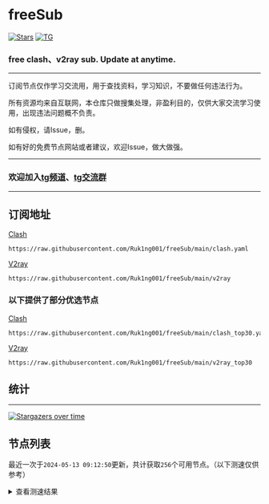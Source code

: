 # freeSub
[![Stars](https://img.shields.io/github/stars/Ruk1ng001/freeSub)](https://github.com/Ruk1ng001/freeSub/stargazers)
[![TG](https://img.shields.io/badge/Telegram-gray?logo=Telegram)](https://t.me/Ruk1ng001)
### free clash、v2ray sub. Update at anytime.

---

订阅节点仅作学习交流用，用于查找资料，学习知识，不要做任何违法行为。

所有资源均来自互联网，本仓库只做搜集处理，非盈利目的，仅供大家交流学习使用，出现违法问题概不负责。

如有侵权，请Issue，删。

如有好的免费节点网站或者建议，欢迎Issue，做大做强。

---

### 欢迎加入[tg频道](https://t.me/Ruk1ng001)、[tg交流群](https://t.me/+-e-b04EE5Cw2NmU1)

---

## 订阅地址
[Clash](https://raw.githubusercontent.com/Ruk1ng001/freeSub/main/clash.yaml)
```
https://raw.githubusercontent.com/Ruk1ng001/freeSub/main/clash.yaml
```
[V2ray](https://raw.githubusercontent.com/Ruk1ng001/freeSub/main/v2ray)
```
https://raw.githubusercontent.com/Ruk1ng001/freeSub/main/v2ray
```
### 以下提供了部分优选节点

[Clash](https://raw.githubusercontent.com/Ruk1ng001/freeSub/main/clash_top30.yaml)
```
https://raw.githubusercontent.com/Ruk1ng001/freeSub/main/clash_top30.yaml
```
[V2ray](https://raw.githubusercontent.com/Ruk1ng001/freeSub/main/v2ray_top30)
```
https://raw.githubusercontent.com/Ruk1ng001/freeSub/main/v2ray_top30
```

## 统计

---

[![Stargazers over time](https://starchart.cc/Ruk1ng001/freeSub.svg)](https://starchart.cc/Ruk1ng001/freeSub)

## 节点列表

最近一次于`2024-05-13 09:12:50`更新，共计获取`256`个可用节点。（以下测速仅供参考）

<details> <summary>查看测速结果</summary>

| 序号 | 节点 | 带宽 | 延迟 |
|:--:|:--:|:--:|:--:|
 | 1 | github.com/Ruk1ng001_1849366068 | 1.63MB/s | 430.00ms |
 | 2 | github.com/Ruk1ng001_1278174278 | 1.56MB/s | 487.00ms |
 | 3 | github.com/Ruk1ng001_2306407879 | 1.54MB/s | 371.00ms |
 | 4 | github.com/Ruk1ng001_2533587589 | 1.51MB/s | 377.00ms |
 | 5 | github.com/Ruk1ng001_2690750277 | 1.51MB/s | 365.00ms |
 | 6 | github.com/Ruk1ng001_1658202397 | 1.48MB/s | 363.00ms |
 | 7 | github.com/Ruk1ng001_628343702 | 1.44MB/s | 372.00ms |
 | 8 | github.com/Ruk1ng001_3286246519 | 1.27MB/s | 405.00ms |
 | 9 | github.com/Ruk1ng001_1125465398 | 1.22MB/s | 406.00ms |
 | 10 | github.com/Ruk1ng001_1708283347 | 1.09MB/s | 490.00ms |
 | 11 | github.com/Ruk1ng001_3417393039 | 1.04MB/s | 606.00ms |
 | 12 | github.com/Ruk1ng001_839126155 | 1.03MB/s | 443.00ms |
 | 13 | github.com/Ruk1ng001_1788757087 | 952.30KB/s | 321.00ms |
 | 14 | github.com/Ruk1ng001_1855538875 | 929.43KB/s | 540.00ms |
 | 15 | github.com/Ruk1ng001_2522122965 | 906.59KB/s | 442.00ms |
 | 16 | github.com/Ruk1ng001_2736780227 | 900.40KB/s | 702.00ms |
 | 17 | github.com/Ruk1ng001_672420405 | 880.35KB/s | 490.00ms |
 | 18 | github.com/Ruk1ng001_3412803857 | 856.39KB/s | 517.00ms |
 | 19 | github.com/Ruk1ng001_2021478874 | 843.83KB/s | 483.00ms |
 | 20 | github.com/Ruk1ng001_2967516307 | 837.82KB/s | 512.00ms |
 | 21 | github.com/Ruk1ng001_1964030541 | 830.58KB/s | 579.00ms |
 | 22 | github.com/Ruk1ng001_3402559863 | 830.54KB/s | 557.00ms |
 | 23 | github.com/Ruk1ng001_536822818 | 809.74KB/s | 599.00ms |
 | 24 | github.com/Ruk1ng001_3664318348 | 790.84KB/s | 977.00ms |
 | 25 | github.com/Ruk1ng001_2493423974 | 787.85KB/s | 784.00ms |
 | 26 | github.com/Ruk1ng001_402196054 | 770.50KB/s | 560.00ms |
 | 27 | github.com/Ruk1ng001_796916901 | 769.73KB/s | 706.00ms |
 | 28 | github.com/Ruk1ng001_777700868 | 760.95KB/s | 321.00ms |
 | 29 | github.com/Ruk1ng001_1233879076 | 760.62KB/s | 701.00ms |
 | 30 | github.com/Ruk1ng001_34491053 | 750.32KB/s | 736.00ms |
 | 31 | github.com/Ruk1ng001_149570347 | 729.50KB/s | 637.00ms |
 | 32 | github.com/Ruk1ng001_1040699339 | 689.79KB/s | 851.00ms |
 | 33 | github.com/Ruk1ng001_549349443 | 687.12KB/s | 904.00ms |
 | 34 | github.com/Ruk1ng001_2245605695 | 678.53KB/s | 557.00ms |
 | 35 | github.com/Ruk1ng001_3934250345 | 672.55KB/s | 629.00ms |
 | 36 | github.com/Ruk1ng001_805306763 | 664.71KB/s | 731.00ms |
 | 37 | github.com/Ruk1ng001_599639625 | 653.47KB/s | 928.00ms |
 | 38 | github.com/Ruk1ng001_4292422048 | 644.83KB/s | 833.00ms |
 | 39 | github.com/Ruk1ng001_708020161 | 640.09KB/s | 831.00ms |
 | 40 | github.com/Ruk1ng001_1238702783 | 634.90KB/s | 980.00ms |
 | 41 | github.com/Ruk1ng001_986862858 | 626.64KB/s | 539.00ms |
 | 42 | github.com/Ruk1ng001_830123966 | 622.80KB/s | 783.00ms |
 | 43 | github.com/Ruk1ng001_3470745775 | 609.44KB/s | 916.00ms |
 | 44 | github.com/Ruk1ng001_4225185103 | 602.66KB/s | 968.00ms |
 | 45 | github.com/Ruk1ng001_3100793083 | 600.41KB/s | 928.00ms |
 | 46 | github.com/Ruk1ng001_3452338559 | 598.36KB/s | 869.00ms |
 | 47 | github.com/Ruk1ng001_1648173862 | 584.22KB/s | 1123.00ms |
 | 48 | github.com/Ruk1ng001_725760519 | 576.54KB/s | 937.00ms |
 | 49 | github.com/Ruk1ng001_1361389903 | 572.83KB/s | 925.00ms |
 | 50 | github.com/Ruk1ng001_3248145375 | 566.98KB/s | 1098.00ms |
 | 51 | github.com/Ruk1ng001_2004102139 | 559.21KB/s | 786.00ms |
 | 52 | github.com/Ruk1ng001_3197405540 | 549.37KB/s | 934.00ms |
 | 53 | github.com/Ruk1ng001_3269662008 | 546.32KB/s | 737.00ms |
 | 54 | github.com/Ruk1ng001_968593481 | 534.91KB/s | 969.00ms |
 | 55 | github.com/Ruk1ng001_1472351678 | 527.83KB/s | 1474.00ms |
 | 56 | github.com/Ruk1ng001_2955529425 | 526.12KB/s | 981.00ms |
 | 57 | github.com/Ruk1ng001_616002301 | 523.47KB/s | 1040.00ms |
 | 58 | github.com/Ruk1ng001_2097715338 | 522.38KB/s | 917.00ms |
 | 59 | github.com/Ruk1ng001_1034331182 | 522.03KB/s | 1496.00ms |
 | 60 | github.com/Ruk1ng001_2628332486 | 520.61KB/s | 1009.00ms |
 | 61 | github.com/Ruk1ng001_3533841452 | 520.54KB/s | 1021.00ms |
 | 62 | github.com/Ruk1ng001_3549260583 | 519.82KB/s | 1514.00ms |
 | 63 | github.com/Ruk1ng001_214573041 | 519.67KB/s | 1038.00ms |
 | 64 | github.com/Ruk1ng001_1989590524 | 518.89KB/s | 1094.00ms |
 | 65 | github.com/Ruk1ng001_2328812085 | 518.83KB/s | 1026.00ms |
 | 66 | github.com/Ruk1ng001_1134698556 | 518.81KB/s | 997.00ms |
 | 67 | github.com/Ruk1ng001_2236065618 | 518.81KB/s | 940.00ms |
 | 68 | github.com/Ruk1ng001_1791431073 | 518.49KB/s | 1003.00ms |
 | 69 | github.com/Ruk1ng001_2128734406 | 518.48KB/s | 1034.00ms |
 | 70 | github.com/Ruk1ng001_4162026696 | 517.93KB/s | 985.00ms |
 | 71 | github.com/Ruk1ng001_3119752696 | 517.72KB/s | 965.00ms |
 | 72 | github.com/Ruk1ng001_2039451658 | 517.31KB/s | 1119.00ms |
 | 73 | github.com/Ruk1ng001_1506213619 | 516.99KB/s | 1013.00ms |
 | 74 | github.com/Ruk1ng001_2665052360 | 515.71KB/s | 1089.00ms |
 | 75 | github.com/Ruk1ng001_1968229234 | 515.63KB/s | 1003.00ms |
 | 76 | github.com/Ruk1ng001_3226335843 | 515.11KB/s | 1038.00ms |
 | 77 | github.com/Ruk1ng001_279744178 | 515.08KB/s | 1059.00ms |
 | 78 | github.com/Ruk1ng001_1581161968 | 514.10KB/s | 1147.00ms |
 | 79 | github.com/Ruk1ng001_1092813103 | 513.81KB/s | 1105.00ms |
 | 80 | github.com/Ruk1ng001_3385656539 | 512.38KB/s | 1471.00ms |
 | 81 | github.com/Ruk1ng001_1363229742 | 511.92KB/s | 1021.00ms |
 | 82 | github.com/Ruk1ng001_1844458633 | 511.68KB/s | 1047.00ms |
 | 83 | github.com/Ruk1ng001_3859934344 | 511.43KB/s | 1075.00ms |
 | 84 | github.com/Ruk1ng001_2243541799 | 508.60KB/s | 1078.00ms |
 | 85 | github.com/Ruk1ng001_1484914018 | 508.34KB/s | 1139.00ms |
 | 86 | github.com/Ruk1ng001_2054894954 | 507.68KB/s | 1509.00ms |
 | 87 | github.com/Ruk1ng001_2842657708 | 504.01KB/s | 1030.00ms |
 | 88 | github.com/Ruk1ng001_4171597704 | 502.79KB/s | 1108.00ms |
 | 89 | github.com/Ruk1ng001_961392496 | 498.92KB/s | 1389.00ms |
 | 90 | github.com/Ruk1ng001_2194615537 | 498.82KB/s | 1569.00ms |
 | 91 | github.com/Ruk1ng001_3290277154 | 498.29KB/s | 1063.00ms |
 | 92 | github.com/Ruk1ng001_1127214938 | 497.57KB/s | 1020.00ms |
 | 93 | github.com/Ruk1ng001_459534470 | 491.92KB/s | 1555.00ms |
 | 94 | github.com/Ruk1ng001_2172465582 | 490.42KB/s | 1556.00ms |
 | 95 | github.com/Ruk1ng001_2986819677 | 490.08KB/s | 1083.00ms |
 | 96 | github.com/Ruk1ng001_1404508037 | 488.32KB/s | 1583.00ms |
 | 97 | github.com/Ruk1ng001_377797143 | 486.84KB/s | 716.00ms |
 | 98 | github.com/Ruk1ng001_1949834308 | 484.52KB/s | 1549.00ms |
 | 99 | github.com/Ruk1ng001_2308501734 | 482.37KB/s | 1539.00ms |
 | 100 | github.com/Ruk1ng001_3969088357 | 475.90KB/s | 1531.00ms |
 | 101 | github.com/Ruk1ng001_2862168499 | 475.74KB/s | 1077.00ms |
 | 102 | github.com/Ruk1ng001_2847066904 | 475.30KB/s | 1610.00ms |
 | 103 | github.com/Ruk1ng001_236879713 | 473.82KB/s | 926.00ms |
 | 104 | github.com/Ruk1ng001_3907987010 | 469.17KB/s | 1200.00ms |
 | 105 | github.com/Ruk1ng001_3782238614 | 463.07KB/s | 1465.00ms |
 | 106 | github.com/Ruk1ng001_2962427332 | 454.66KB/s | 461.00ms |
 | 107 | github.com/Ruk1ng001_2145981711 | 449.48KB/s | 1732.00ms |
 | 108 | github.com/Ruk1ng001_1236950337 | 446.37KB/s | 1497.00ms |
 | 109 | github.com/Ruk1ng001_1132634313 | 440.01KB/s | 1070.00ms |
 | 110 | github.com/Ruk1ng001_3469316866 | 439.59KB/s | 1598.00ms |
 | 111 | github.com/Ruk1ng001_2388744676 | 438.88KB/s | 451.00ms |
 | 112 | github.com/Ruk1ng001_3293006801 | 437.11KB/s | 898.00ms |
 | 113 | github.com/Ruk1ng001_1397889987 | 426.27KB/s | 1902.00ms |
 | 114 | github.com/Ruk1ng001_3617853271 | 425.49KB/s | 1021.00ms |
 | 115 | github.com/Ruk1ng001_3323569273 | 424.48KB/s | 1769.00ms |
 | 116 | github.com/Ruk1ng001_3235715830 | 421.44KB/s | 885.00ms |
 | 117 | github.com/Ruk1ng001_2269129838 | 416.27KB/s | 1573.00ms |
 | 118 | github.com/Ruk1ng001_762803762 | 413.70KB/s | 600.00ms |
 | 119 | github.com/Ruk1ng001_1388672434 | 412.75KB/s | 1859.00ms |
 | 120 | github.com/Ruk1ng001_2679557322 | 412.45KB/s | 1977.00ms |
 | 121 | github.com/Ruk1ng001_4254612172 | 410.73KB/s | 1287.00ms |
 | 122 | github.com/Ruk1ng001_1356209761 | 410.08KB/s | 1698.00ms |
 | 123 | github.com/Ruk1ng001_3499179898 | 409.82KB/s | 1235.00ms |
 | 124 | github.com/Ruk1ng001_1704870201 | 406.72KB/s | 2037.00ms |
 | 125 | github.com/Ruk1ng001_4221750867 | 404.42KB/s | 1229.00ms |
 | 126 | github.com/Ruk1ng001_4202677164 | 403.58KB/s | 1254.00ms |
 | 127 | github.com/Ruk1ng001_321207043 | 403.32KB/s | 1298.00ms |
 | 128 | github.com/Ruk1ng001_3749175554 | 401.54KB/s | 1241.00ms |
 | 129 | github.com/Ruk1ng001_4135834119 | 399.58KB/s | 1308.00ms |
 | 130 | github.com/Ruk1ng001_2885853846 | 399.03KB/s | 2028.00ms |
 | 131 | github.com/Ruk1ng001_1695152293 | 398.91KB/s | 1305.00ms |
 | 132 | github.com/Ruk1ng001_711096051 | 397.84KB/s | 1297.00ms |
 | 133 | github.com/Ruk1ng001_1024834280 | 397.28KB/s | 1272.00ms |
 | 134 | github.com/Ruk1ng001_2538090666 | 394.89KB/s | 1237.00ms |
 | 135 | github.com/Ruk1ng001_2786507262 | 389.26KB/s | 1044.00ms |
 | 136 | github.com/Ruk1ng001_1855943804 | 385.82KB/s | 1885.00ms |
 | 137 | github.com/Ruk1ng001_4002426314 | 385.27KB/s | 1713.00ms |
 | 138 | github.com/Ruk1ng001_3927315096 | 383.80KB/s | 1524.00ms |
 | 139 | github.com/Ruk1ng001_436660577 | 381.14KB/s | 1520.00ms |
 | 140 | github.com/Ruk1ng001_4063309201 | 379.29KB/s | 1635.00ms |
 | 141 | github.com/Ruk1ng001_3387269693 | 378.51KB/s | 1504.00ms |
 | 142 | github.com/Ruk1ng001_3681621484 | 375.88KB/s | 1270.00ms |
 | 143 | github.com/Ruk1ng001_1108544810 | 375.34KB/s | 786.00ms |
 | 144 | github.com/Ruk1ng001_2389018876 | 374.83KB/s | 2087.00ms |
 | 145 | github.com/Ruk1ng001_1903292082 | 372.76KB/s | 893.00ms |
 | 146 | github.com/Ruk1ng001_2997387401 | 372.26KB/s | 1382.00ms |
 | 147 | github.com/Ruk1ng001_2620033493 | 365.12KB/s | 1313.00ms |
 | 148 | github.com/Ruk1ng001_2013146544 | 364.54KB/s | 852.00ms |
 | 149 | github.com/Ruk1ng001_4125802957 | 364.17KB/s | 1231.00ms |
 | 150 | github.com/Ruk1ng001_1676283943 | 362.96KB/s | 1230.00ms |
 | 151 | github.com/Ruk1ng001_1036870570 | 362.62KB/s | 2251.00ms |
 | 152 | github.com/Ruk1ng001_1232719216 | 361.27KB/s | 1247.00ms |
 | 153 | github.com/Ruk1ng001_2617501041 | 358.92KB/s | 1258.00ms |
 | 154 | github.com/Ruk1ng001_1370193001 | 357.88KB/s | 1247.00ms |
 | 155 | github.com/Ruk1ng001_1557395967 | 356.37KB/s | 1339.00ms |
 | 156 | github.com/Ruk1ng001_339647967 | 356.01KB/s | 1269.00ms |
 | 157 | github.com/Ruk1ng001_368365411 | 351.56KB/s | 1599.00ms |
 | 158 | github.com/Ruk1ng001_1302227927 | 351.15KB/s | 1249.00ms |
 | 159 | github.com/Ruk1ng001_4251118299 | 350.94KB/s | 2402.00ms |
 | 160 | github.com/Ruk1ng001_54239677 | 348.16KB/s | 1232.00ms |
 | 161 | github.com/Ruk1ng001_1738846254 | 346.74KB/s | 2319.00ms |
 | 162 | github.com/Ruk1ng001_3970925062 | 345.92KB/s | 1009.00ms |
 | 163 | github.com/Ruk1ng001_1092046360 | 342.87KB/s | 1239.00ms |
 | 164 | github.com/Ruk1ng001_3372547913 | 342.78KB/s | 1239.00ms |
 | 165 | github.com/Ruk1ng001_2193625575 | 341.01KB/s | 2144.00ms |
 | 166 | github.com/Ruk1ng001_342913673 | 340.97KB/s | 1290.00ms |
 | 167 | github.com/Ruk1ng001_3756619769 | 339.36KB/s | 2081.00ms |
 | 168 | github.com/Ruk1ng001_3997140244 | 339.01KB/s | 1227.00ms |
 | 169 | github.com/Ruk1ng001_3844933833 | 337.96KB/s | 632.00ms |
 | 170 | github.com/Ruk1ng001_74991844 | 336.79KB/s | 1196.00ms |
 | 171 | github.com/Ruk1ng001_2725052174 | 336.46KB/s | 796.00ms |
 | 172 | github.com/Ruk1ng001_3889678921 | 335.81KB/s | 1918.00ms |
 | 173 | github.com/Ruk1ng001_3115135129 | 334.29KB/s | 1752.00ms |
 | 174 | github.com/Ruk1ng001_2218194186 | 334.23KB/s | 2040.00ms |
 | 175 | github.com/Ruk1ng001_1993975900 | 332.80KB/s | 1243.00ms |
 | 176 | github.com/Ruk1ng001_2605417371 | 331.76KB/s | 1856.00ms |
 | 177 | github.com/Ruk1ng001_1542644257 | 330.95KB/s | 1287.00ms |
 | 178 | github.com/Ruk1ng001_784932094 | 329.54KB/s | 1221.00ms |
 | 179 | github.com/Ruk1ng001_1694492034 | 328.76KB/s | 1397.00ms |
 | 180 | github.com/Ruk1ng001_3007123315 | 328.51KB/s | 2271.00ms |
 | 181 | github.com/Ruk1ng001_2528650115 | 324.45KB/s | 1792.00ms |
 | 182 | github.com/Ruk1ng001_3622565782 | 321.41KB/s | 1226.00ms |
 | 183 | github.com/Ruk1ng001_2822955067 | 317.78KB/s | 1863.00ms |
 | 184 | github.com/Ruk1ng001_233576226 | 314.35KB/s | 1286.00ms |
 | 185 | github.com/Ruk1ng001_1091569262 | 313.02KB/s | 1246.00ms |
 | 186 | github.com/Ruk1ng001_775476669 | 308.81KB/s | 1799.00ms |
 | 187 | github.com/Ruk1ng001_159625826 | 308.32KB/s | 1631.00ms |
 | 188 | github.com/Ruk1ng001_1308962382 | 308.30KB/s | 1425.00ms |
 | 189 | github.com/Ruk1ng001_1776984608 | 299.78KB/s | 1626.00ms |
 | 190 | github.com/Ruk1ng001_2578079542 | 298.61KB/s | 1678.00ms |
 | 191 | github.com/Ruk1ng001_1422081840 | 298.18KB/s | 1818.00ms |
 | 192 | github.com/Ruk1ng001_1106270083 | 298.09KB/s | 1086.00ms |
 | 193 | github.com/Ruk1ng001_351015876 | 298.04KB/s | 2134.00ms |
 | 194 | github.com/Ruk1ng001_2386156489 | 297.90KB/s | 947.00ms |
 | 195 | github.com/Ruk1ng001_184998897 | 296.18KB/s | 2219.00ms |
 | 196 | github.com/Ruk1ng001_3119109947 | 295.93KB/s | 1600.00ms |
 | 197 | github.com/Ruk1ng001_3418298641 | 293.35KB/s | 1277.00ms |
 | 198 | github.com/Ruk1ng001_1551530121 | 292.10KB/s | 1535.00ms |
 | 199 | github.com/Ruk1ng001_2507663752 | 292.03KB/s | 1142.00ms |
 | 200 | github.com/Ruk1ng001_4293470893 | 290.38KB/s | 1498.00ms |
 | 201 | github.com/Ruk1ng001_1170082256 | 290.07KB/s | 1739.00ms |
 | 202 | github.com/Ruk1ng001_1159366513 | 286.07KB/s | 1586.00ms |
 | 203 | github.com/Ruk1ng001_286035895 | 285.59KB/s | 2156.00ms |
 | 204 | github.com/Ruk1ng001_3835159238 | 280.53KB/s | 2239.00ms |
 | 205 | github.com/Ruk1ng001_3319258598 | 279.43KB/s | 1054.00ms |
 | 206 | github.com/Ruk1ng001_3362580199 | 271.54KB/s | 432.00ms |
 | 207 | github.com/Ruk1ng001_3607103000 | 271.38KB/s | 1579.00ms |
 | 208 | github.com/Ruk1ng001_2012305681 | 270.84KB/s | 2405.00ms |
 | 209 | github.com/Ruk1ng001_1295306959 | 270.83KB/s | 2152.00ms |
 | 210 | github.com/Ruk1ng001_3238507946 | 269.05KB/s | 1344.00ms |
 | 211 | github.com/Ruk1ng001_3744005356 | 268.68KB/s | 1226.00ms |
 | 212 | github.com/Ruk1ng001_404815326 | 266.61KB/s | 568.00ms |
 | 213 | github.com/Ruk1ng001_2963130294 | 257.44KB/s | 1162.00ms |
 | 214 | github.com/Ruk1ng001_3308827420 | 256.95KB/s | 1696.00ms |
 | 215 | github.com/Ruk1ng001_307022608 | 256.07KB/s | 2074.00ms |
 | 216 | github.com/Ruk1ng001_2744246456 | 255.86KB/s | 918.00ms |
 | 217 | github.com/Ruk1ng001_4105495620 | 255.15KB/s | 1437.00ms |
 | 218 | github.com/Ruk1ng001_1695599451 | 241.07KB/s | 1280.00ms |
 | 219 | github.com/Ruk1ng001_1780867753 | 237.73KB/s | 638.00ms |
 | 220 | github.com/Ruk1ng001_1184005405 | 233.52KB/s | 1627.00ms |
 | 221 | github.com/Ruk1ng001_1275629138 | 218.90KB/s | 1817.00ms |
 | 222 | github.com/Ruk1ng001_2560504633 | 212.31KB/s | 929.00ms |
 | 223 | github.com/Ruk1ng001_1482933334 | 211.29KB/s | 1079.00ms |
 | 224 | github.com/Ruk1ng001_2678214959 | 191.75KB/s | 1259.00ms |
 | 225 | github.com/Ruk1ng001_1670820960 | 180.18KB/s | 1316.00ms |
 | 226 | github.com/Ruk1ng001_1079250985 | 170.15KB/s | 757.00ms |
 | 227 | github.com/Ruk1ng001_2159656259 | 165.51KB/s | 1218.00ms |
 | 228 | github.com/Ruk1ng001_3362003740 | 149.29KB/s | 1802.00ms |
 | 229 | github.com/Ruk1ng001_2547079726 | 141.34KB/s | 2153.00ms |
 | 230 | github.com/Ruk1ng001_3578822674 | 129.42KB/s | 545.00ms |
 | 231 | github.com/Ruk1ng001_102931221 | 127.79KB/s | 755.00ms |
 | 232 | github.com/Ruk1ng001_1673645169 | 122.12KB/s | 1626.00ms |
 | 233 | github.com/Ruk1ng001_3844417978 | 110.71KB/s | 2730.00ms |
 | 234 | github.com/Ruk1ng001_3996350288 | 103.32KB/s | 1327.00ms |
 | 235 | github.com/Ruk1ng001_2368736018 | 102.13KB/s | 2549.00ms |
 | 236 | github.com/Ruk1ng001_1362513501 | 101.71KB/s | 2647.00ms |
 | 237 | github.com/Ruk1ng001_39864713 | 94.31KB/s | 1063.00ms |
 | 238 | github.com/Ruk1ng001_3392725797 | 85.28KB/s | 352.00ms |
 | 239 | github.com/Ruk1ng001_3391674938 | 85.05KB/s | 351.00ms |
 | 240 | github.com/Ruk1ng001_1673641397 | 85.01KB/s | 125.00ms |
 | 241 | github.com/Ruk1ng001_3283706105 | 83.54KB/s | 2528.00ms |
 | 242 | github.com/Ruk1ng001_2925037817 | 73.88KB/s | 2559.00ms |
 | 243 | github.com/Ruk1ng001_218289681 | 73.64KB/s | 214.00ms |
 | 244 | github.com/Ruk1ng001_3087988507 | 62.44KB/s | 764.00ms |
 | 245 |  | N/A | N/A |
 | 246 |  | N/A | N/A |
 | 247 |  | N/A | N/A |
 | 248 |  | N/A | N/A |
 | 249 |  | N/A | N/A |
 | 250 |  | N/A | N/A |
 | 251 |  | N/A | N/A |
 | 252 |  | N/A | N/A |
 | 253 |  | N/A | N/A |
 | 254 |  | N/A | N/A |
 | 255 |  | N/A | N/A |
 | 256 |  | N/A | N/A |


</details>